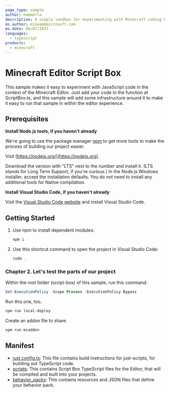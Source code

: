 ```yaml
---
page_type: sample
author: mammerla
description: A simple sandbox for experimenting with Minecraft coding behaviors.
ms.author: mikeam@microsoft.com
ms.date: 06/07/2023
languages:
  - typescript
products:
  - minecraft
---
```


# Minecraft Editor Script Box

This sample makes it easy to experiment with JavaScript code in the context of the Minecraft Editor. Just add your code in the function at ScriptBox.ts, and this sample will add some infrastructure around it to make it easy to run that sample in within the editor experience.

## Prerequisites

**Install Node.js tools, if you haven't already**

We're going to use the package manager [npm](https://www.npmjs.com/package/npm) to get more tools to make the process of building our project easier.

Visit [https://nodejs.org/](https://nodejs.org).

Download the version with "LTS" next to the number and install it. (LTS stands for Long Term Support, if you're curious.) In the Node.js Windows installer, accept the installation defaults. You do not need to install any additional tools for Native compilation.

**Install Visual Studio Code, if you haven't already**

Visit the [Visual Studio Code website](https://code.visualstudio.com) and install Visual Studio Code.

## Getting Started

1. Use npm to install dependent modules:

   ```powershell
   npm i
   ```

1. Use this shortcut command to open the project in Visual Studio Code:

   ```powershell
   code .
   ```

### Chapter 2. Let's test the parts of our project

Within the root folder (script-box) of this sample, run this command:

```powershell
Set-ExecutionPolicy -Scope Process -ExecutionPolicy Bypass
```

Run this one, too.

```powershell
npm run local-deploy
```

Create an addon file to share.

```powershell
npm run mcaddon
```

## Manifest

- [just.config.ts](https://github.com/microsoft/minecraft-scripting-samples/blob/main/editor-script-box/just.config.ts): This file contains build instructions for just-scripts, for building out TypeScript code.
- [scripts](https://github.com/microsoft/minecraft-scripting-samples/blob/main/editor-script-box/scripts): This contains Script Box TypeScript files for the Editor, that will be compiled and built into your projects.
- [behavior_packs](https://github.com/microsoft/minecraft-scripting-samples/blob/main/editor-script-box/behavior_packs): This contains resources and JSON files that define your behavior pack.
